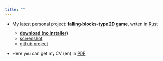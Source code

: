 ```yaml
---
title: ""
---
```

- My latest personal project: **falling-blocks-type 2D game**, writen in [Rust](https://www.rust-lang.org)
  - [**download (no installer)**](https://github.com/rdrmic/color-columns/raw/main/dist/color-columns.zip)
  - [screenshot](https://github.com/rdrmic/color-columns/raw/main/github-resources/cc_gameplay.png)
  - [github project](https://github.com/rdrmic/color-columns#color-columns)

- Here you can get my CV (en) in [PDF](docs/CV_Rade_Drmic-EN.pdf)

